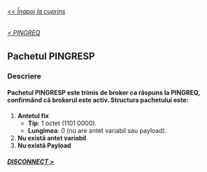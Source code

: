 ###### [<< Înapoi la cuprins](../Cuprins.md)
######  [< PINGREQ](15.%20PINGREQ.md)
##  Pachetul PINGRESP

### Descriere
#### Pachetul PINGRESP este trimis de broker ca răspuns la PINGREQ, confirmând că brokerul este activ. Structura pachetului este:

1. **Antetul fix**
    - **Tip**: 1 octet (1101 0000).
    - **Lungimea**: 0 (nu are antet variabil sau payload).
2. **Nu există antet variabil**
3. **Nu există Payload**

##### [DISCONNECT >](17.%20DISCONNECT.md) 

